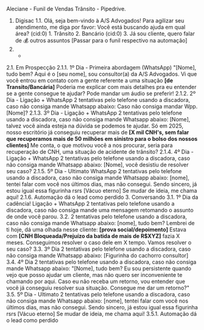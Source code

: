 Aleciane - Funil de Vendas Trânsito - Pipedrive.
1. Digisac
1.1. Olá, seja bem-vindo à A/S Advogados! Para agilizar seu atendimento, me diga por favor: Você
está buscando ajuda em qual área? (cid:0) 1. Trânsito 2. Bancário (cid:0) 3. Já sou cliente, quero falar de
💰
outros assuntos [Passar para o funil respectivo na automação]
2. -
2.1. Em Prospecção
2.1.1. 1º Dia - Primeira abordagem (WhatsApp) "[Nome], tudo bem? Aqui é o [seu nome], sou
consultor(a) da A/S Advogados. Vi que você entrou em contato com a gente referente a uma
situação **[de Transito/Bancária]** Poderia me explicar com mais detalhes pra eu entender se a
gente consegue te ajudar? Pode mandar um áudio se preferir!
2.1.2. 2º Dia - Ligação + WhatsApp 2 tentativas pelo telefone usando a discadora, caso não
consiga mande Whatsapp abaixo: Caso não consiga mandar Wpp. [Nome]?
2.1.3. 3º Dia - Ligação + WhatsApp 2 tentativas pelo telefone usando a discadora, caso não
consiga mande Whatsapp abaixo: [Nome], talvez você ainda esteja na dúvida se podemos te
ajudar. Só em 2025, nosso escritório já conseguiu recuperar mais de **[X mil CNH's, sem falar que
recuperamos mais de 50 milhões em sinistro para o bolso dos nossos clientes]** Me conta, o que
motivou você a nos procurar, seria para recuperação de CNH, uma situação de acidente de
trânsito?
2.1.4. 4º Dia - Ligação + WhatsApp 2 tentativas pelo telefone usando a discadora, caso não
consiga mande Whatsapp abaixo: [Nome], você desistiu de resolver seu caso?
2.1.5. 5º Dia - Ultimato WhatsApp 2 tentativas pelo telefone usando a discadora, caso não consiga
mande Whatsapp abaixo: [nome], tentei falar com você nos últimos dias, mas não consegui.
Sendo sincero, já estou igual essa figurinha rsrs [Vácuo eterno] Se mudar de ideia, me chama
aqui!
2.1.6. Automação dá o lead como perdido
3. Conversando
3.1. 1º Dia da cadência! Ligação + WhatsApp 2 tentativas pelo telefone usando a discadora, caso não
consiga mande uma mensagem retomando o assunto de onde você parou.
3.2. 2 tentativas pelo telefone usando a discadora, caso não consiga mande Whatsapp abaixo:
[nome], tudo bem? Lembrei de ti hoje, dá uma olhada nesse cliente: **[prova social/depoimento]**
Estava com **[CNH Bloqueada/Prejuízo da batida de mais de R$XYZ]** fazia X meses. Conseguimos
resolver o caso dele em X tempo. Vamos resolver o seu caso?
3.3. 3º Dia 2 tentativas pelo telefone usando a discadora, caso não consiga mande Whatsapp abaixo:
[Figurinha do cachorro consultor]
3.4. 4º Dia 2 tentativas pelo telefone usando a discadora, caso não consiga mande Whatsapp abaixo:
"[Nome], tudo bem? Eu sou persistente quando vejo que posso ajudar um cliente, mas não quero ser
inconveniente te chamando por aqui. Caso eu não receba um retorno, vou entender que você já
conseguiu resolver sua situação. Consegue me dar um retorno?"
3.5. 5º Dia - Ultimato 2 tentativas pelo telefone usando a discadora, caso não consiga mande
Whatsapp abaixo: [nome], tentei falar com você nos últimos dias, mas não consegui. Sendo sincero,
já estou igual essa figurinha rsrs [Vácuo eterno] Se mudar de ideia, me chama aqui!
3.5.1. Automação dá o lead como perdido